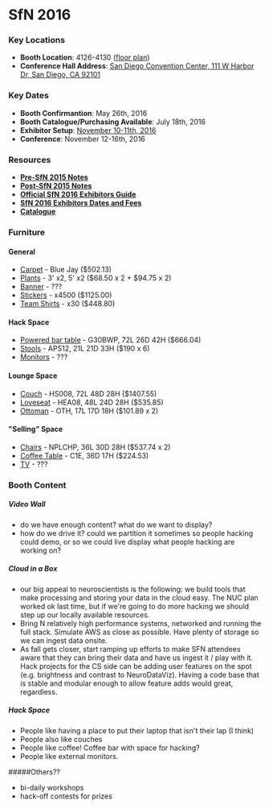 # SfN 2016

### Key Locations

- **Booth Location**: 4126-4130  ([floor plan](http://www.sfn.org/Annual-Meeting/Neuroscience-2016/Exhibits/2016-Exhibit-Space-Sales/Floor-Plan))
- **Conference Hall Address**: [San Diego Convention Center, 111 W Harbor Dr, San Diego, CA 92101](https://www.google.com/maps/place/San+Diego+Convention+Center/@32.70656,-117.16184,15z/data=!4m5!3m4!1s0x0:0x568846370a748ca5!8m2!3d32.70656!4d-117.16184)


### Key Dates
- **Booth Confirmantion**: May 26th, 2016
- **Booth Catalogue/Purchasing Available**: July 18th, 2016
- **Exhibitor Setup**: [November 10-11th, 2016](http://www.sfn.org/annual-meeting/neuroscience-2016/exhibits/exhibit-dates-and-fees)
- **Conference**: November 12-16th, 2016

### Resources
- [**Pre-SfN 2015 Notes**](./sfn2015_planning.md)<br/>
- [**Post-SfN 2015 Notes**](https://docs.google.com/document/d/1yK3XnHxPq4ym2OBotgzLDxElBvd9tsDGWjSRUvep-XA/edit?usp=sharing)<br/>
- [**Official SfN 2016 Exhibitors Guide**](http://www.sfn.org/~/media/SfN/Documents/Annual%20Meeting/Exhibits/2016/Exhibit%20Invitation%20Final129.ashx)<br/>
- [**SfN 2016 Exhibitors Dates and Fees**](https://www.sfn.org/annual-meeting/neuroscience-2016/exhibits/exhibit-dates-and-fees)
- [**Catalogue**](http://sc.theexpogroup.com/NEUROSCIENCE2016/)

### Furniture
#### General

- [Carpet](http://sc.theexpogroup.com/osc/NEUROSCIENCE2016/Carpet.pdf) - Blue Jay ($502.13)
- [Plants](http://sc.theexpogroup.com/osc/NEUROSCIENCE2016/Floral.pdf) - 3' x2,  5' x2 ($68.50 x 2 + $94.75 x 2)
- [Banner](#) - ???
- [Stickers](https://d1t0r6da15kvix.cloudfront.net/m/stickers/size/cart/1607151537362830593?1607201407370839053) - x4500 ($1125.00)
- [Team Shirts](http://www.customink.com/designs/sfn2016v3/nxa0-00an-n861/hotlink?pc=HL-142344&utm_campaign=hotlink_201601&utm_source=hotlink&utm_medium=email&utm_content=viewbutton&cm_mmc=hotlink-_-5-_-Body_txt-_-viewbutton) - x30 ($448.80)

#### Hack Space
- [Powered bar table](http://sc.theexpogroup.com/osc/NEUROSCIENCE2016/Furniture_and_Accessories.pdf) - G30BWP, 72L 26D 42H ($666.04)
- [Stools](http://sc.theexpogroup.com/osc/NEUROSCIENCE2016/Furniture_and_Accessories.pdf) - APS12, 21L 21D 33H ($190 x 6)
- [Monitors](#) - ???

#### Lounge Space
- [Couch](http://sc.theexpogroup.com/osc/NEUROSCIENCE2016/Custom_Furniture.pdf) - HS008, 72L 48D 28H ($1407.55)
- [Loveseat](http://sc.theexpogroup.com/osc/NEUROSCIENCE2016/Custom_Furniture.pdf) - HEA08, 48L 24D 28H ($535.85)
- [Ottoman](http://sc.theexpogroup.com/osc/NEUROSCIENCE2016/Custom_Furniture.pdf) - OTH, 17L 17D 18H ($101.89 x 2)

#### "Selling" Space
- [Chairs](http://sc.theexpogroup.com/osc/NEUROSCIENCE2016/Custom_Furniture.pdf) - NPLCHP, 36L 30D 28H ($537.74 x 2)
- [Coffee Table](http://sc.theexpogroup.com/osc/NEUROSCIENCE2016/Custom_Furniture.pdf) - C1E, 36D 17H ($224.53)
- [TV](http://sc.theexpogroup.com/osc/NEUROSCIENCE2016/Audio_Visual.pdf) - ???

### Booth Content

##### Video Wall
- do we have enough content? what do we want to display?
- how do we drive it? could we partition it sometimes so people hacking could demo, or so we could live display what people hacking are working on?

##### Cloud in a Box
- our big appeal to neuroscientists is the following: we build tools that make processing and storing your data in the cloud easy. The NUC plan worked ok last time, but if we're going to do more hacking we should step up our locally available resources.
- Bring N relatively high performance systems, networked and running the full stack. Simulate AWS as close as possible. Have plenty of storage so we can ingest data onsite.
- As fall gets closer, start ramping up efforts to make SFN attendees aware that they can bring their data and have us ingest it / play with it. Hack projects for the CS side can be adding user features on the spot (e.g. brightness and contrast to NeuroDataViz). Having a code base that is stable and modular enough to allow feature adds would great, regardless.

##### Hack Space
- People like having a place to put their laptop that isn't their lap (I think)
- People also like couches
- People like coffee! Coffee bar with space for hacking?
- People like external monitors.

#####Others??
- bi-daily workshops
- hack-off contests for prizes

